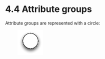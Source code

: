 # 4.4 Attribute groups

Attribute groups are represented with a circle:

<figure><img src="../images/29950811.png" alt="" title=""></figure>

  


